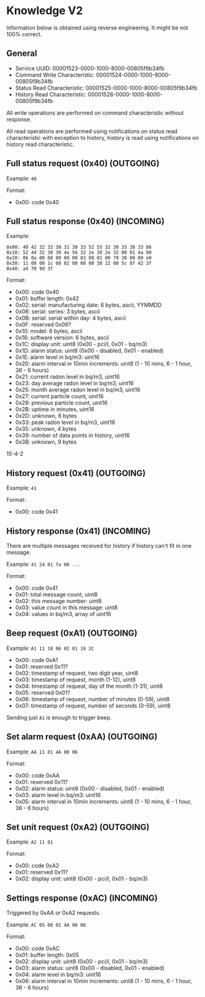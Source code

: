 # Knowledge V2

Information below is obtained using reverse engineering. It might be not 100% correct.

## General

-   Service UUID: 00001523-0000-1000-8000-00805f9b34fb
-   Command Write Characteristic: 00001524-0000-1000-8000-00805f9b34fb
-   Status Read Characteristic: 00001525-0000-1000-8000-00805f9b34fb
-   History Read Characteristic: 00001526-0000-1000-8000-00805f9b34fb

All write operations are performed on command characteristic without response.

All read operations are performed using notifications on status read characteristic with exception
to history, history is read using notifications on history read characteristic.

## Full status request (0x40) (OUTGOING)

Example: `40`

Format:

-   0x00: code 0x40

## Full status response (0x40) (INCOMING)

Example:

```
0x00: 40 42 32 32 30 31 30 33 52 55 32 30 33 38 33 06
0x10: 52 44 32 30 30 4e 56 32 2e 30 2e 32 00 01 4a 00
0x20: 06 0a 00 08 00 00 00 03 00 01 00 79 30 00 00 e0
0x30: 11 08 00 1c 00 02 00 00 00 38 22 00 5c 8f 42 3f
0x40: a4 70 9d 3f
```

Format:

-   0x00: code 0x40
-   0x01: buffer length: 0x42
-   0x02: serial: manufacturing date: 6 bytes, ascii, YYMMDD
-   0x08: serial: series: 3 bytes, ascii
-   0x0B: serial: serial within day: 4 bytes, ascii
-   0x0F: reserved 0x06?
-   0x10: model: 6 bytes, ascii
-   0x16: software version: 6 bytes, ascii
-   0x1C: display unit: uint8 (0x00 - pci/l, 0x01 - bq/m3)
-   0x1D: alarm status: uint8 (0x00 - disabled, 0x01 - enabled)
-   0x1E: alarm level in bq/m3: uint16
-   0x20: alarm interval in 10min increments: uint8 (1 - 10 mins, 6 - 1 hour, 36 - 6 hours)
-   0x21: current radon level in bq/m3, uint16
-   0x23: day average radon level in bq/m3, uint16
-   0x25: month average radon level in bq/m3, uint16
-   0x27: current particle count, uint16
-   0x29: previous particle count, uint16
-   0x2B: uptime in minutes, uint16
-   0x2D: unknown, 6 bytes
-   0x33: peak radon level in bq/m3, uint16
-   0x35: unknown, 4 bytes
-   0x39: number of data points in history, uint16
-   0x3B: unknown, 9 bytes

15-4-2

## History request (0x41) (OUTGOING)

Example: `41`

Format:

-   0x00: code 0x41

## History response (0x41) (INCOMING)

There are multiple messages received for history if history can't fit in one message.

Example: `41 24 01 fa 00 ...`

Format:

-   0x00: code 0x41
-   0x01: total message count, uint8
-   0x02: this message number: uint8
-   0x03: value count in this message: uint8
-   0x04: values in bq/m3, array of uint16

## Beep request (0xA1) (OUTGOING)

Example: `A1 11 18 06 02 01 19 2C`

-   0x00: code 0xA1
-   0x01: reserved 0x11?
-   0x02: timestamp of request, two digit year, uint8
-   0x03: timestamp of request, month (1-12), uint8
-   0x04: timestamp of request, day of the month (1-31), uint8
-   0x05: reserved 0x01?
-   0x06: timestamp of request, number of minutes (0-59), uint8
-   0x07: timestamp of request, number of seconds (0-59), uint8

Sending just `A1` is enough to trigger beep.

## Set alarm request (0xAA) (OUTGOING)

Example: `AA 11 01 4A 00 06`

Format:

-   0x00: code 0xAA
-   0x01: reserved 0x11?
-   0x02: alarm status: uint8 (0x00 - disabled, 0x01 - enabled)
-   0x03: alarm level in bq/m3: uint16
-   0x05: alarm interval in 10min increments: uint8 (1 - 10 mins, 6 - 1 hour, 36 - 6 hours)

## Set unit request (0xA2) (OUTGOING)

Example: `A2 11 01`

Format:

-   0x00: code 0xA2
-   0x01: reserved 0x11?
-   0x02: display unit: uint8 (0x00 - pci/l, 0x01 - bq/m3)

## Settings response (0xAC) (INCOMING)

Triggered by 0xAA or 0xA2 requests.

Example: `AC 05 00 01 4A 00 06`

Format:

-   0x00: code 0xAC
-   0x01: buffer length: 0x05
-   0x02: display unit: uint8 (0x00 - pci/l, 0x01 - bq/m3)
-   0x03: alarm status: uint8 (0x00 - disabled, 0x01 - enabled)
-   0x04: alarm level in bq/m3: uint16
-   0x06: alarm interval in 10min increments: uint8 (1 - 10 mins, 6 - 1 hour, 36 - 6 hours)
